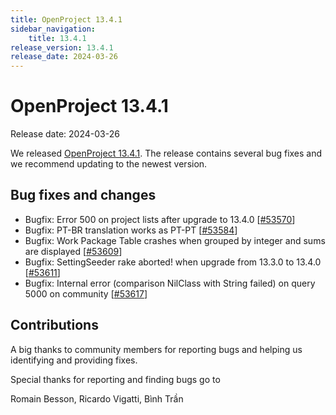 ```yaml
---
title: OpenProject 13.4.1
sidebar_navigation:
    title: 13.4.1
release_version: 13.4.1
release_date: 2024-03-26
---
```


# OpenProject 13.4.1

Release date: 2024-03-26

We released [OpenProject 13.4.1](https://community.openproject.org/versions/2035).
The release contains several bug fixes and we recommend updating to the newest version.

<!--more-->

## Bug fixes and changes

<!-- Warning: Anything within the below lines will be automatically removed by the release script -->
<!-- BEGIN AUTOMATED SECTION -->

- Bugfix: Error 500 on project lists after upgrade to 13.4.0 \[[#53570](https://community.openproject.org/wp/53570)\]
- Bugfix: PT-BR translation works as PT-PT \[[#53584](https://community.openproject.org/wp/53584)\]
- Bugfix: Work Package Table crashes when grouped by integer and sums are displayed \[[#53609](https://community.openproject.org/wp/53609)\]
- Bugfix: SettingSeeder rake aborted! when upgrade from 13.3.0 to 13.4.0 \[[#53611](https://community.openproject.org/wp/53611)\]
- Bugfix: Internal error (comparison NilClass with String failed) on query 5000 on community \[[#53617](https://community.openproject.org/wp/53617)\]

<!-- END AUTOMATED SECTION -->
<!-- Warning: Anything above this line will be automatically removed by the release script -->

## Contributions

A big thanks to community members for reporting bugs and helping us identifying and providing fixes.

Special thanks for reporting and finding bugs go to

Romain Besson, Ricardo Vigatti, Bình Trần
